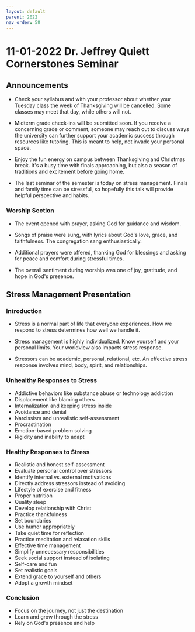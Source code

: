 ```yaml
---
layout: default
parent: 2022
nav_order: 58
---
```


# 11-01-2022 Dr. Jeffrey Quiett Cornerstones Seminar



## Announcements

- Check your syllabus and with your professor about whether your Tuesday class the week of Thanksgiving will be cancelled. Some classes may meet that day, while others will not. 

- Midterm grade check-ins will be submitted soon. If you receive a concerning grade or comment, someone may reach out to discuss ways the university can further support your academic success through resources like tutoring. This is meant to help, not invade your personal space.

- Enjoy the fun energy on campus between Thanksgiving and Christmas break. It's a busy time with finals approaching, but also a season of traditions and excitement before going home.

- The last seminar of the semester is today on stress management. Finals and family time can be stressful, so hopefully this talk will provide helpful perspective and habits.


### Worship Section

- The event opened with prayer, asking God for guidance and wisdom. 

- Songs of praise were sung, with lyrics about God's love, grace, and faithfulness. The congregation sang enthusiastically.

- Additional prayers were offered, thanking God for blessings and asking for peace and comfort during stressful times. 

- The overall sentiment during worship was one of joy, gratitude, and hope in God's presence.


## Stress Management Presentation

### Introduction

- Stress is a normal part of life that everyone experiences. How we respond to stress determines how well we handle it.

- Stress management is highly individualized. Know yourself and your personal limits. Your worldview also impacts stress response.

- Stressors can be academic, personal, relational, etc. An effective stress response involves mind, body, spirit, and relationships.

### Unhealthy Responses to Stress

- Addictive behaviors like substance abuse or technology addiction
- Displacement like blaming others 
- Internalization and keeping stress inside 
- Avoidance and denial
- Narcissism and unrealistic self-assessment
- Procrastination
- Emotion-based problem solving 
- Rigidity and inability to adapt

### Healthy Responses to Stress

- Realistic and honest self-assessment
- Evaluate personal control over stressors
- Identify internal vs. external motivations
- Directly address stressors instead of avoiding
- Lifestyle of exercise and fitness
- Proper nutrition
- Quality sleep
- Develop relationship with Christ 
- Practice thankfulness
- Set boundaries 
- Use humor appropriately 
- Take quiet time for reflection
- Practice meditation and relaxation skills
- Effective time management
- Simplify unnecessary responsibilities
- Seek social support instead of isolating
- Self-care and fun
- Set realistic goals
- Extend grace to yourself and others
- Adopt a growth mindset

### Conclusion

- Focus on the journey, not just the destination
- Learn and grow through the stress
- Rely on God's presence and help